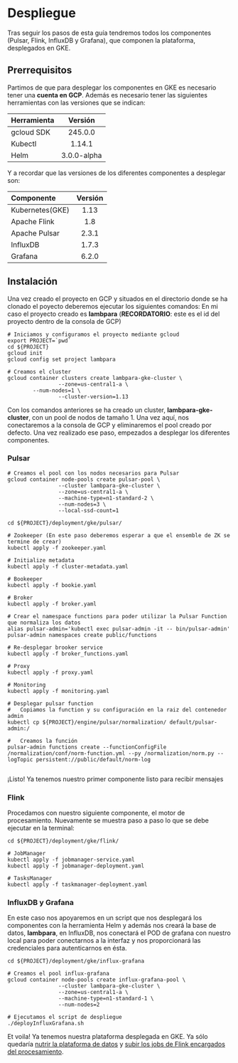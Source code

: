# Despliegue
Tras seguir los pasos de esta guía tendremos todos los componentes (Pulsar, Flink, InfluxDB y Grafana), que componen la plataforma, desplegados en GKE.


## Prerrequisitos
Partimos de que para desplegar los componentes en GKE es necesario tener una **cuenta en GCP**. Además es necesario tener las siguientes herramientas con las versiones que se indican:

| Herramienta   | Versión       |
| :---          |   :---:       |
| gcloud SDK    | 245.0.0       |
| Kubectl       | 1.14.1        |
| Helm          | 3.0.0-alpha   |

Y a recordar que las versiones de los diferentes componentes a desplegar son:

| Componente    | Versión       |
| :---          |   :---:       |
| Kubernetes(GKE)| 1.13         |
| Apache Flink  | 1.8           |
| Apache Pulsar | 2.3.1         |
| InfluxDB      | 1.7.3         |
| Grafana       | 6.2.0         |


## Instalación
Una vez creado el proyecto en GCP y situados en el directorio donde se ha clonado el poyecto deberemos ejecutar los siguientes comandos:
En mi caso el proyecto creado es **lambpara** (**RECORDATORIO**: este es el id del proyecto dentro de la consola de GCP)

```
# Iniciamos y configuramos el proyecto mediante gcloud
export PROJECT=`pwd`
cd ${PROJECT}
gcloud init
gcloud config set project lambpara

# Creamos el cluster
gcloud container clusters create lambpara-gke-cluster \
                --zone=us-central1-a \
		--num-nodes=1 \
                --cluster-version=1.13

```

Con los comandos anteriores se ha creado un cluster, **lambpara-gke-cluster**, con un pool de nodos de tamaño 1.
Una vez aquí, nos conectaremos a la consola de GCP y eliminaremos el pool creado por defecto. Una vez realizado ese paso, empezados a desplegar los diferentes componentes.

### Pulsar
 ```
 # Creamos el pool con los nodos necesarios para Pulsar
 gcloud container node-pools create pulsar-pool \
                 --cluster lambpara-gke-cluster \
                 --zone=us-central1-a \
                 --machine-type=n1-standard-2 \
                 --num-nodes=3 \
                 --local-ssd-count=1
 
 cd ${PROJECT}/deployment/gke/pulsar/
 
 # Zookeeper (En este paso deberemos esperar a que el ensemble de ZK se termine de crear)
 kubectl apply -f zookeeper.yaml
 
 # Initialize metadata
 kubectl apply -f cluster-metadata.yaml
 
 # Bookeeper
 kubectl apply -f bookie.yaml
 
 # Broker
 kubectl apply -f broker.yaml
 
 # Crear el namespace functions para poder utilizar la Pulsar Function que normaliza los datos
 alias pulsar-admin='kubectl exec pulsar-admin -it -- bin/pulsar-admin'
 pulsar-admin namespaces create public/functions
 
 # Re-desplegar brooker service
 kubectl apply -f broker_functions.yaml
 
 # Proxy
 kubectl apply -f proxy.yaml
 
 # Monitoring
 kubectl apply -f monitoring.yaml
 
 # Desplegar pulsar function
 #   Copiamos la function y su configuración en la raiz del contenedor admin
 kubectl cp ${PROJECT}/engine/pulsar/normalization/ default/pulsar-admin:/
 
 #   Creamos la función
 pulsar-admin functions create --functionConfigFile /normalization/conf/norm-function.yml --py /normalization/norm.py --logTopic persistent://public/default/norm-log
              
 ```

¡Listo! Ya tenemos nuestro primer componente listo para recibir mensajes


### Flink

Procedamos con nuestro siguiente componente, el motor de procesamiento.
Nuevamente se muestra paso a paso lo que se debe ejecutar en la terminal:
```
cd ${PROJECT}/deployment/gke/flink/

# JobManager
kubectl apply -f jobmanager-service.yaml
kubectl apply -f jobmanager-deployment.yaml

# TasksManager
kubectl apply -f taskmanager-deployment.yaml
```

### InfluxDB y Grafana
En este caso nos apoyaremos en un script que nos desplegará los componentes con la herramienta Helm y además nos creará la base de datos, **lambpara**, en InfluxDB, nos conectará el POD de grafana con nuestro local para poder conectarnos a la interfaz y nos proporcionará las credenciales para autenticarnos en ésta.

```
cd ${PROJECT}/deployment/gke/influx-grafana

# Creamos el pool influx-grafana
gcloud container node-pools create influx-grafana-pool \
                --cluster lambpara-gke-cluster \
                --zone=us-central1-a \
                --machine-type=n1-standard-1 \
                --num-nodes=2
                
# Ejecutamos el script de despliegue
./deployInfluxGrafana.sh
```


Et voila! Ya tenemos nuestra plataforma desplegada en GKE. 
Ya sólo quedaría [nutrir la plataforma de datos](/data_acquisition/README.md) y [subir los jobs de Flink encargados del procesamiento](/engine/README.md).
